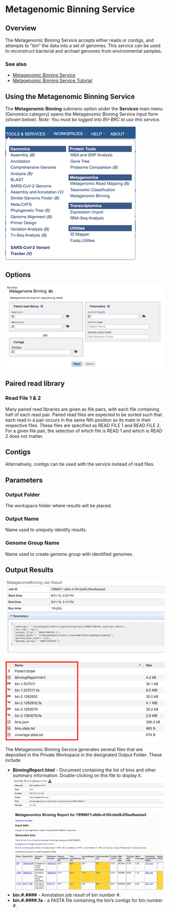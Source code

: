 # Metagenomic Binning Service

## Overview
The Metagenomic Binning Service accepts either reads or contigs, and attempts to "bin" the data into a set of genomes. This service can be used to reconstruct bacterial and archael genomes from environmental samples.

### See also
* [Metagenomic Binning Service](https://bv-brc.org/app/MetagenomicBinning)
* [Metagenomic Binning Service Tutorial](https://docs.alpha.bv-brc.org//tutorial/metagenomic_binning/metagenomic_binning.html)

## Using the Metagenomic Binning Service
The **Metagenomic Binning** submenu option under the **Services** main menu (Genomics category) opens the Metagenomic Binning Service input form (*shown below*). *Note: You must be logged into BV-BRC to use this service.*

![Metagenomic Binning Menu](../images/bv_services_menu.png)

## Options
![Metagenomic Binning Input Form](../images/metagenome_binning_input_form.png) 

## Paired read library

### Read File 1 & 2
Many paired read libraries are given as file pairs, with each file containing half of each read pair. Paired read files are expected to be sorted such that each read in a pair occurs in the same Nth position as its mate in their respective files. These files are specified as READ FILE 1 and READ FILE 2. For a given file pair, the selection of which file is READ 1 and which is READ 2 does not matter.

## Contigs
Alternatively, contigs can be used with the service instead of read files.

## Parameters

### Output Folder
The workspace folder where results will be placed.

### Output Name
Name used to uniquely identify results.

### Genome Group Name
Name used to create genome group with identified genomes.

## Output Results
![Metagenomic Binning Service Output Files](../images/metagenomic_binning_result.png) 

The Metagenomic Binning Service generates several files that are deposited in the Private Workspace in the designated Output Folder. These include

* **BinningReport.html** - Document containing the list of bins and other summary information. Double-clicking on this file to display it.
![Metagenomic Binning Report](../images/metagenomic_binning_report.png) 
* **bin.#.####** - Annotation job result of bin number #.
* **bin.#.####.fa** - a FASTA file containing the bin’s contigs for bin number #.

